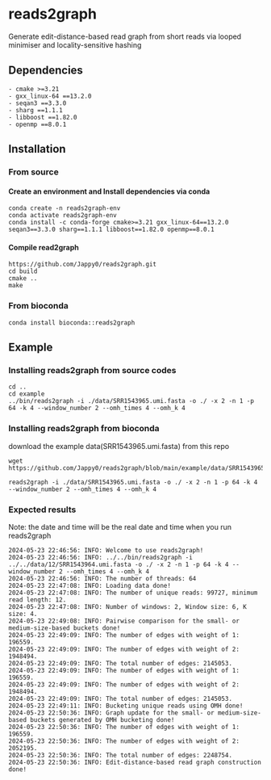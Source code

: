 # reads2graph
Generate edit-distance-based read graph from short reads via looped minimiser and locality-sensitive hashing


## Dependencies
    - cmake >=3.21
    - gxx_linux-64 ==13.2.0
    - seqan3 ==3.3.0
    - sharg ==1.1.1
    - libboost ==1.82.0
    - openmp ==8.0.1

## Installation

### From source
#### Create an environment and Install dependencies via conda
```
conda create -n reads2graph-env
conda activate reads2graph-env
conda install -c conda-forge cmake>=3.21 gxx_linux-64==13.2.0 seqan3==3.3.0 sharg==1.1.1 libboost==1.82.0 openmp==8.0.1
```
#### Compile read2graph
```
https://github.com/Jappy0/reads2graph.git
cd build
cmake ..
make
```

### From bioconda

```
conda install bioconda::reads2graph
```

## Example

### Installing reads2graph from source codes
```
cd ..
cd example
../bin/reads2graph -i ./data/SRR1543965.umi.fasta -o ./ -x 2 -n 1 -p 64 -k 4 --window_number 2 --omh_times 4 --omh_k 4
```
### Installing reads2graph from bioconda
download the example data(SRR1543965.umi.fasta) from this repo
```
wget https://github.com/Jappy0/reads2graph/blob/main/example/data/SRR1543965.umi.fasta
```
```
reads2graph -i ./data/SRR1543965.umi.fasta -o ./ -x 2 -n 1 -p 64 -k 4 --window_number 2 --omh_times 4 --omh_k 4
```
### Expected results
Note: the date and time will be the real date and time when you run reads2graph 

```
2024-05-23 22:46:56: INFO: Welcome to use reads2graph!
2024-05-23 22:46:56: INFO: ../../bin/reads2graph -i ../../data/12/SRR1543964.umi.fasta -o ./ -x 2 -n 1 -p 64 -k 4 --window_number 2 --omh_times 4 --omh_k 4
2024-05-23 22:46:56: INFO: The number of threads: 64 
2024-05-23 22:47:08: INFO: Loading data done!
2024-05-23 22:47:08: INFO: The number of unique reads: 99727, minimum read length: 12.
2024-05-23 22:47:08: INFO: Number of windows: 2, Window size: 6, K size: 4.
2024-05-23 22:49:08: INFO: Pairwise comparison for the small- or medium-size-based buckets done!
2024-05-23 22:49:09: INFO: The number of edges with weight of 1: 196559.
2024-05-23 22:49:09: INFO: The number of edges with weight of 2: 1948494.
2024-05-23 22:49:09: INFO: The total number of edges: 2145053.
2024-05-23 22:49:09: INFO: The number of edges with weight of 1: 196559.
2024-05-23 22:49:09: INFO: The number of edges with weight of 2: 1948494.
2024-05-23 22:49:09: INFO: The total number of edges: 2145053.
2024-05-23 22:49:11: INFO: Bucketing unique reads using OMH done!
2024-05-23 22:50:36: INFO: Graph update for the small- or medium-size-based buckets generated by OMH bucketing done!
2024-05-23 22:50:36: INFO: The number of edges with weight of 1: 196559.
2024-05-23 22:50:36: INFO: The number of edges with weight of 2: 2052195.
2024-05-23 22:50:36: INFO: The total number of edges: 2248754.
2024-05-23 22:50:36: INFO: Edit-distance-based read graph construction done!
```